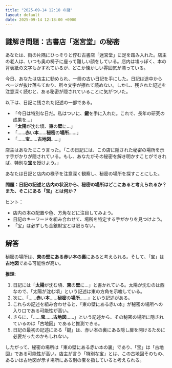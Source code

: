 ```yaml
---
title: "2025-09-14 12:18 の謎"
layout: default
date: 2025-09-14 12:18:00 +0900
---
```

## 謎解き問題：古書店「迷宮堂」の秘密

あなたは、街の片隅にひっそりと佇む古書店「迷宮堂」に足を踏み入れた。店主の老人は、いつも奥の椅子に座って難しい顔をしている。店内は埃っぽく、本の背表紙の文字もかすれているが、どこか懐かしい雰囲気が漂っている。

今日、あなたは店主に勧められ、一冊の古い日記を手にした。日記は途中からページが抜け落ちており、所々文字が擦れて読めない。しかし、残された記述を注意深く読むと、ある秘密が隠されていることに気がついた。

以下は、日記に残された記述の一部である。

*   「今日は特別な日だ。私はついに、**鍵**を手に入れた。これで、長年の研究の成果を…」
*   「**太陽**が沈む頃、**東**の**壁**に…」
*   「……**赤**い**本**……**秘密**の**場所**……」
*   「……**宝**……**古地図**……」

店主はあなたにこう言った。「この日記には、この店に隠された秘密の場所を示す手がかりが隠されている。もし、あなたがその秘密を解き明かすことができれば、特別な**宝**を授けよう。」

あなたは日記と店内の様子を注意深く観察し、秘密の場所を探すことにした。

**問題：日記の記述と店内の状況から、秘密の場所はどこにあると考えられるか？ また、そこにある「宝」とは何か？**

ヒント：

*   店内の本の配置や色、方角などに注目してみよう。
*   日記のキーワードを組み合わせて、場所を特定する手がかりを見つけよう。
*   「宝」は必ずしも金銀財宝とは限らない。

## 解答

秘密の場所は、**東の壁にある赤い本の裏**にあると考えられる。そして、「宝」は**古地図**である可能性が高い。

**推理:**

1.  日記には「**太陽**が沈む頃、**東**の**壁**に…」と書かれている。太陽が沈むのは西なので、「太陽が沈む頃」という記述は東の方角を示唆している。
2.  次に、「……**赤**い**本**……**秘密**の**場所**……」という記述がある。
3.  これらの記述を組み合わせると、「東の壁にある赤い本」が秘密の場所への入り口である可能性が高い。
4.  さらに、「……**宝**……**古地図**……」という記述から、その秘密の場所に隠されているのは「古地図」であると推測できる。
5.  日記の最初の記述にある「鍵」は、赤い本の裏にある隠し扉を開けるために必要だったのかもしれない。

したがって、秘密の場所は「東の壁にある赤い本の裏」であり、「宝」は「古地図」である可能性が高い。店主が言う「特別な宝」とは、この古地図そのもの、あるいは古地図が示す場所にある別の宝を指していると考えられる。
